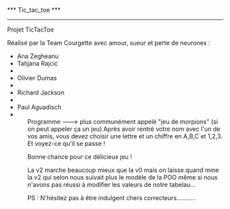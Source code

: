 *** Tic_tac_toe ***
*******************
Projet TicTacToe

Réalisé par la Team Courgette avec amour, sueur et perte de neurones :
<ul>
	<li>Ana Zegheanu</li>
	<li>Tatijana Rajcic<li>
	<li>Olivier Dumas<li>
	<li>Richard Jackson<li>
	<li>Paul Aguadisch<li>
<ul>
Programme ---> plus communément appelé "jeu de morpions" (si on peut appeler ça un jeu) Après avoir rentré votre nom avec l'un de vos amis, vous devez choisir une lettre et un chiffre en A,B,C et 1,2,3. Et voyez-ce qu'il se passe !

Bonne chance pour ce délicieux jeu !

La v2 marche beaucoup mieux que la v0 mais on laisse quand mme la v2 qui selon nous suivait plus le modèle de la POO même si nous n'avons pas réussi à modifier les valeurs de notre tabelau...

PS : N'hésitez pas à être indulgent chers correcteurs...........